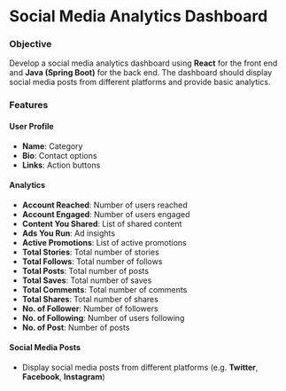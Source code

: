 **Social Media Analytics Dashboard**
=====================================

### Objective

Develop a social media analytics dashboard using **React** for the front end and **Java (Spring Boot)** for the back end. The dashboard should display social media posts from different platforms and provide basic analytics.

### Features

#### User Profile

* **Name**: Category
* **Bio**: Contact options
* **Links**: Action buttons

#### Analytics

* **Account Reached**: Number of users reached
* **Account Engaged**: Number of users engaged
* **Content You Shared**: List of shared content
* **Ads You Run**: Ad insights
* **Active Promotions**: List of active promotions
* **Total Stories**: Total number of stories
* **Total Follows**: Total number of follows
* **Total Posts**: Total number of posts
* **Total Saves**: Total number of saves
* **Total Comments**: Total number of comments
* **Total Shares**: Total number of shares  
* **No. of Follower**: Number of followers
* **No. of Following**: Number of users following
* **No. of Post**: Number of posts


#### Social Media Posts

* Display social media posts from different platforms (e.g. **Twitter**, **Facebook**, **Instagram**)

